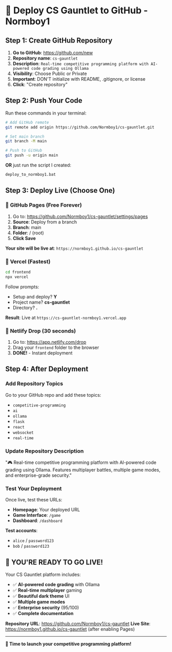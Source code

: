 # 🚀 Deploy CS Gauntlet to GitHub - Normboy1

## Step 1: Create GitHub Repository

1. **Go to GitHub**: https://github.com/new
2. **Repository name**: `cs-gauntlet`
3. **Description**: `Real-time competitive programming platform with AI-powered code grading using Ollama`
4. **Visibility**: Choose Public or Private
5. **Important**: DON'T initialize with README, .gitignore, or license
6. **Click**: "Create repository"

## Step 2: Push Your Code

Run these commands in your terminal:

```bash
# Add GitHub remote
git remote add origin https://github.com/Normboy1/cs-gauntlet.git

# Set main branch
git branch -M main

# Push to GitHub
git push -u origin main
```

**OR** just run the script I created:
```bash
deploy_to_normboy1.bat
```

## Step 3: Deploy Live (Choose One)

### 🥇 **GitHub Pages (Free Forever)**

1. Go to: https://github.com/Normboy1/cs-gauntlet/settings/pages
2. **Source**: Deploy from a branch
3. **Branch**: main
4. **Folder**: / (root)
5. **Click Save**

**Your site will be live at**: `https://normboy1.github.io/cs-gauntlet`

### 🥈 **Vercel (Fastest)**

```bash
cd frontend
npx vercel
```

Follow prompts:
- Setup and deploy? **Y**
- Project name? **cs-gauntlet**
- Directory? **.**

**Result**: Live at `https://cs-gauntlet-normboy1.vercel.app`

### 🥉 **Netlify Drop (30 seconds)**

1. Go to: https://app.netlify.com/drop
2. Drag your `frontend` folder to the browser
3. **DONE!** - Instant deployment

## Step 4: After Deployment

### **Add Repository Topics**
Go to your GitHub repo and add these topics:
- `competitive-programming`
- `ai`
- `ollama`
- `flask`
- `react`
- `websocket`
- `real-time`

### **Update Repository Description**
"🎮 Real-time competitive programming platform with AI-powered code grading using Ollama. Features multiplayer battles, multiple game modes, and enterprise-grade security."

### **Test Your Deployment**

Once live, test these URLs:
- **Homepage**: Your deployed URL
- **Game Interface**: `/game`
- **Dashboard**: `/dashboard`

**Test accounts**:
- `alice` / `password123`
- `bob` / `password123`

## 🎉 **YOU'RE READY TO GO LIVE!**

Your CS Gauntlet platform includes:
- ✅ **AI-powered code grading** with Ollama
- ✅ **Real-time multiplayer** gaming
- ✅ **Beautiful dark theme** UI
- ✅ **Multiple game modes**
- ✅ **Enterprise security** (95/100)
- ✅ **Complete documentation**

**Repository URL**: https://github.com/Normboy1/cs-gauntlet
**Live Site**: https://normboy1.github.io/cs-gauntlet (after enabling Pages)

---

**🚀 Time to launch your competitive programming platform!**
